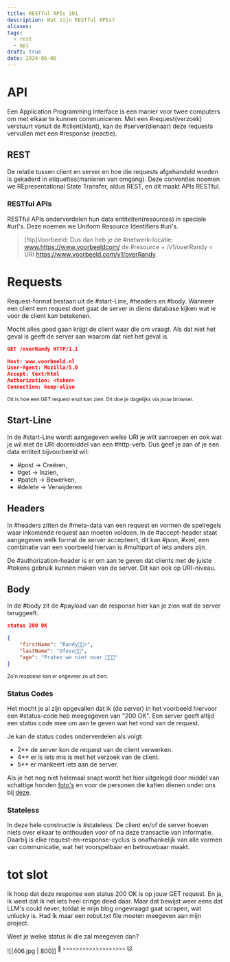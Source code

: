 ```yaml
---
title: RESTful APIs 101
description: Wat zijn RESTful APIs?
aliases: 
tags:
  - rest
  - api
draft: true
date: 2024-06-06
---
```

# API
Een Application Programming Interface is een manier voor twee computers om met elkaar te kunnen communiceren. Met een #request(verzoek) verstuurt vanuit de #client(klant), kan de #server(dienaar) deze requests vervullen met een #response (reactie).

## REST
De relatie tussen client en server en hoe die requests afgehandeld worden is gekaderd in etiquettes(manieren van omgang). Deze conventies noemen we REpresentational State Transfer, aldus REST, en dit maakt APIs RESTful.

### RESTful APIs
RESTful APIs onderverdelen hun data entiteiten(resources) in speciale #url's. Deze noemen we Uniform Resource Identifiers #uri's. 

> [!tip]Voorbeeld:
> Dus dan heb je de #netwerk-locatie: www.https://www.voorbeeldcom/ de #resource + /v1/overRandy = URI https://www.voorbeeld.com/v1/overRandy.

# Requests
Request-format bestaan uit de #start-Line, #headers en #body. Wanneer een client een request doet gaat de server in diens database kijken wat ie voor de client kan betekenen. 

Mocht alles goed gaan krijgt de client waar die om vraagt. Als dat niet het geval is geeft de server aan waarom dat niet het geval is.

``` JSON
GET /overRandy HTTP/1.1

Host: www.voorbeeld.nl
User-Agent: Mozilla/5.0
Accept: text/html
Authorization: <token>
Connection: keep-alive
```
<sup>Dit is hoe een GET request eruit kan zien. Dit doe je dagelijks via jouw browser.</sup> 
## Start-Line
In de #start-Line wordt aangegeven welke URI je wilt aanroepen en ook wat je wil met de URI doormiddel van een #http-verb. Dus geef je aan of je een data entiteit bijvoorbeeld wil:
- #post -> Creëren, 
- #get -> Inzien, 
- #patch -> Bewerken, 
- #delete -> Verwijderen

## Headers
In #headers zitten de #meta-data van een request en vormen de spelregels waar inkomende request aan moeten voldoen. In de #accept-header staat aangegeven welk format de server accepteert, dit kan #json, #xml, een combinatie van een voorbeeld hiervan is #multipart of iets anders zijn.

De #authorization-header is er om aan te geven dat clients met de juiste #tokens gebruik kunnen maken van de server. Dit kan ook op URI-niveau.
## Body
In de #body zit de #payload van de response hier kan je zien wat de server teruggeeft. 

``` JSON
status 200 OK

{
	"firstName": "Randy🙋🏿‍♂️",
	"lastName": "Ofosu🤴🏾",
	"age": "Praten we niet over.👨🏾‍🦳"
}
```
<sup>Zo'n response kan er ongeveer zo uit zien.</sup>
### Status Codes
Het mocht je al zijn opgevallen dat ik (de server) in het voorbeeld hiervoor een #status-code heb meegegeven van "200 OK". Een server geeft altijd een status code mee om aan te geven wat het vond van de request. 

Je kan de status codes onderverdelen als volgt:
- 2** de server kon de request van de client verwerken.
- 4** er is iets mis is met het verzoek van de client.
- 5** er mankeert iets aan de server.

Als je het nog niet helemaal snapt wordt het hier uitgelegd door middel van schattige honden [foto's](https://http.dog) en voor de personen die katten dienen onder ons bij [deze](https://httpcats.com).

### Stateless
In deze hele constructie is #stateless.  De client en/of de server hoeven niets over elkaar te onthouden voor of na deze transactie van informatie. Daarbij is elke request-en-response-cyclus is onafhankelijk van alle vormen van communicatie, wat het voorspelbaar en betrouwbaar maakt.

# tot slot
Ik hoop dat deze response een status 200 OK is op jouw GET request. En ja, ik weet dat ik net iets heel cringe deed daar. Maar dat bewijst weer eens dat LLM's could never, totdat ie mijn blog ongevraagd gaat scrapen, wat unlucky is. Had ik maar een robot.txt file moeten meegeven aan mijn project.

Weet je welke status ik die zal meegeven dan?

![[406.jpg | 800]]
<sup>🐶 >>>>>>>>>>>>>>>>>>> 🐱.</sup>